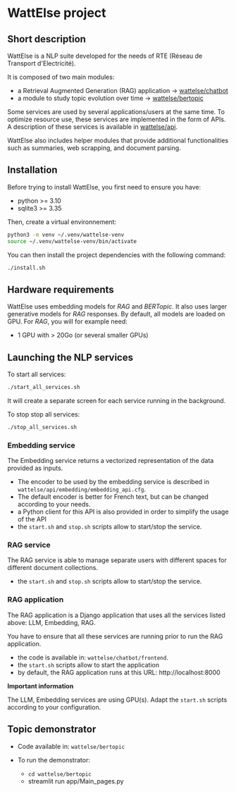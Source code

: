 # WattElse project

## Short description

WattElse is a NLP suite developed for the needs of RTE (Réseau de Transport d'Electricité).

It is composed of two main modules:
- a Retrieval Augmented Generation (RAG) application -> [wattelse/chatbot](wattelse/chatbot)
- a module to study topic evolution over time -> [wattelse/bertopic](wattelse/bertopic)

Some services are used by several applications/users at the same time. To optimize resource use, these services are implemented in the form of APIs. A description of these services is available in [wattelse/api](wattelse/api).

WattElse also includes helper modules that provide additional functionalities such as summaries, web scrapping, and document parsing.

## Installation

Before trying to install WattElse, you first need to ensure you have:
- python >= 3.10
- sqlite3 >= 3.35

Then, create a virtual environnement:

```bash
python3 -m venv ~/.venv/wattelse-venv
source ~/.venv/wattelse-venv/bin/activate
```

You can then install the project dependencies with the following command:

```bash
./install.sh
```

## Hardware requirements

WattElse uses embedding models for *RAG* and *BERTopic*. It also uses larger generative models for *RAG* responses. By default, all models are loaded on GPU. For *RAG*, you will for example need:
- 1 GPU with > 20Go (or several smaller GPUs)


## Launching the NLP services

To start all services:
```bash
./start_all_services.sh
```

It will create a separate screen for each service running in the background.

To stop stop all services:
```bash
./stop_all_services.sh
```


### Embedding service
The Embedding service returns a vectorized representation of the data provided as inputs.
- The encoder to be used by the embedding service is described in `wattelse/api/embedding/embedding_api.cfg`.
- The default encoder is better for French text, but can be changed according to your needs.
- a Python client for this API is also provided in order to simplify the usage of the API
- the `start.sh` and `stop.sh` scripts allow to start/stop the service.


### RAG service
The RAG service is able to manage separate users with different spaces for different document collections.
- the `start.sh` and `stop.sh` scripts allow to start/stop the service.

### RAG application

The RAG application is a Django application that uses all the services listed above: LLM, Embedding, RAG.

You have to ensure that all these services are running prior to run the RAG application.
- the code is available in: `wattelse/chatbot/frontend`.
- the `start.sh` scripts allow to start the application
- by default, the RAG application runs at this URL: http://localhost:8000

**Important information**

The LLM, Embedding services are using GPU(s). Adapt the `start.sh` scripts according to your configuration.

## Topic demonstrator

- Code available in: `wattelse/bertopic`
- To run the demonstrator:

  - `cd wattelse/bertopic`
  - streamlit run app/Main_pages.py
